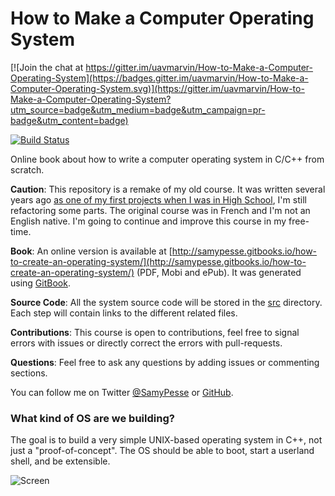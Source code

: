 How to Make a Computer Operating System
=======================================

[![Join the chat at https://gitter.im/uavmarvin/How-to-Make-a-Computer-Operating-System](https://badges.gitter.im/uavmarvin/How-to-Make-a-Computer-Operating-System.svg)](https://gitter.im/uavmarvin/How-to-Make-a-Computer-Operating-System?utm_source=badge&utm_medium=badge&utm_campaign=pr-badge&utm_content=badge)

[![Build Status](https://travis-ci.org/uavmarvin/How-to-Make-a-Computer-Operating-System.svg?branch=master)](https://travis-ci.org/uavmarvin/How-to-Make-a-Computer-Operating-System)

Online book about how to write a computer operating system in C/C++ from scratch.

**Caution**: This repository is a remake of my old course. It was written several years ago [as one of my first projects when I was in High School](https://github.com/SamyPesse/devos), I'm still refactoring some parts. The original course was in French and I'm not an English native. I'm going to continue and improve this course in my free-time.

**Book**: An online version is available at [http://samypesse.gitbooks.io/how-to-create-an-operating-system/](http://samypesse.gitbooks.io/how-to-create-an-operating-system/) (PDF, Mobi and ePub). It was generated using [GitBook](https://www.gitbook.com/).

**Source Code**: All the system source code will be stored in the [src](https://github.com/SamyPesse/How-to-Make-a-Computer-Operating-System/tree/master/src) directory. Each step will contain links to the different related files.

**Contributions**: This course is open to contributions, feel free to signal errors with issues or directly correct the errors with pull-requests.

**Questions**: Feel free to ask any questions by adding issues or commenting sections.

You can follow me on Twitter [@SamyPesse](https://twitter.com/SamyPesse) or [GitHub](https://github.com/SamyPesse).

### What kind of OS are we building?

The goal is to build a very simple UNIX-based operating system in C++, not just a "proof-of-concept". The OS should be able to boot, start a userland shell, and be extensible.

![Screen](./preview.png)
